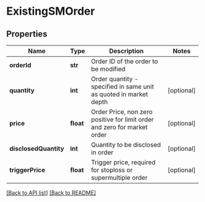 # ExistingSMOrder

## Properties
Name | Type | Description | Notes
------------ | ------------- | ------------- | -------------
**orderId** | **str** | Order ID of the order to be modified | 
**quantity** | **int** | Order quantity - specified in same unit as quoted in market depth | [optional] 
**price** | **float** | Order Price, non zero positive for limit order and zero for market order | [optional] 
**disclosedQuantity** | **int** | Quantity to be disclosed in order | [optional] 
**triggerPrice** | **float** | Trigger price, required for stoploss or supermultiple order | [optional] 

[[Back to API list]](../README.md#documentation-for-api-endpoints) [[Back to README]](../README.md)


